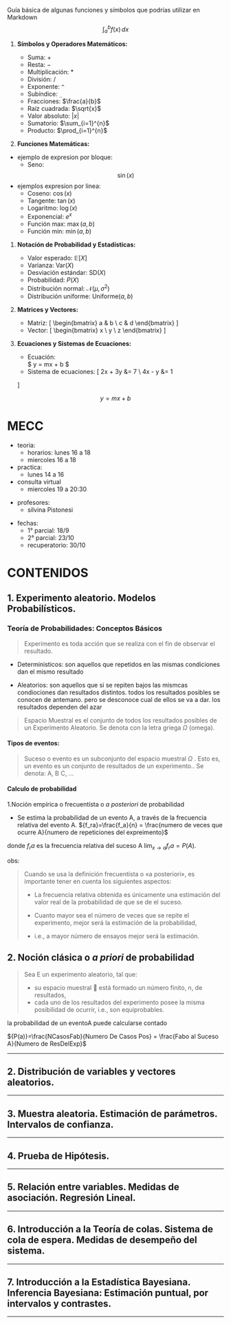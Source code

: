 
Guía básica de algunas funciones y símbolos que podrías utilizar en Markdown
$$
\int_{a}^{b} f(x) \, dx
$$

1. **Símbolos y Operadores Matemáticos:**

   - Suma: $+$
   - Resta: $-$
   - Multiplicación: $*$
   - División: $/$
   - Exponente: `^`
   - Subíndice: `_`
   - Fracciones: $\frac{a}{b}$
   - Raíz cuadrada: $\sqrt{x}$
   - Valor absoluto: $|x|$
   - Sumatorio: $\sum_{i=1}^{n}$
   - Producto: $\prod_{i=1}^{n}$

2. **Funciones Matemáticas:**
* ejemplo de expresion por bloque:
   - Seno:  $$
            \sin(x)
            $$
* ejemplos expresion por linea:
   - Coseno: $\cos(x)$
   - Tangente: $\tan(x)$
   - Logaritmo: $\log(x)$
   - Exponencial: $e^{x}$
   - Función max: $\max(a, b)$
   - Función min: $\min(a, b)$

1. **Notación de Probabilidad y Estadísticas:**

   - Valor esperado: $\mathbb{E}[X]$
   - Varianza: $\text{Var}(X)$
   - Desviación estándar: $\text{SD}(X)$
   - Probabilidad: $P(X)$
   - Distribución normal: $\mathcal{N}(\mu, \sigma^2)$
   - Distribución uniforme: $\text{Uniforme}(a, b)$

2. **Matrices y Vectores:**

   - Matriz: \[ \begin{bmatrix} a & b \\ c & d \end{bmatrix} \]
   - Vector: \[ \begin{bmatrix} x \\ y \\ z \end{bmatrix} \]

3. **Ecuaciones y Sistemas de Ecuaciones:**

   - Ecuación:  
    $
    y = mx + b 
    $
   - Sistema de ecuaciones: 
    \[
    2x + 3y &= 7 \\
    4x - y &= 1
    
    \]



 $$ y = mx + b $$


# MECC
- teoria: 
   * horarios: lunes 16 a 18
   * miercoles 16 a 18
- practica:
   * lunes 14 a 16
- consulta virtual 
   * miercoles 19 a 20:30

* profesores: 
   - silvina Pistonesi 
- fechas: 
  - 1° parcial: 18/9
  - 2° parcial: 23/10
  - recuperatorio: 30/10


# CONTENIDOS

## 1. Experimento aleatorio. Modelos Probabilísticos.

### Teoría de Probabilidades: Conceptos Básicos
> Experimento es toda acción que se realiza con el fin de observar el resultado.

* Deterministicos: 
   son aquellos que repetidos en las mismas condiciones dan el mismo resultado 

* Aleatorios: son aquellos que si se repiten bajos las mismcas condiociones dan resultados distintos. todos los resultados posibles se conocen de antemano. pero se desconoce cual de ellos se va a dar. los resultados dependen del azar
  
>Espacio Muestral es el conjunto de todos los resultados posibles de un Experimento Aleatorio. Se denota con la letra griega $\Omega$ (omega).
#### Tipos de eventos:
>Suceso o evento es un subconjunto del espacio muestral $\Omega$ . Esto es, un evento es un conjunto de resultados de un experimento.. Se denota: A, B C, ...

#### Calculo de probabilidad
1.Noción empírica o frecuentísta o *a posteriori* de probabilidad
- Se estima la probabilidad de un evento A, a través de la frecuencia relativa del evento A.
${f_ra}=\frac{f_a}{n} = \frac{numero de veces que ocurre A}{numero de repeticiones del expreimento}$

donde $f_ra$ es la frecuencia relativa del suceso A 
$\lim_{x \to a} f_ra = P(A)$.


obs:
>Cuando se usa la definición frecuentísta o «a posteriori», es importante tener en cuenta los siguientes aspectos:
>* La frecuencia relativa obtenida es únicamente una estimación del valor real de la probabilidad de que se de el suceso.
>
>* Cuanto mayor sea el número de veces que se repite el experimento, mejor será la estimación de la probabilidad,
>* i.e., a mayor número de ensayos mejor será la estimación.
## 2. Noción clásica o *a priori* de probabilidad
>Sea E un experimento aleatorio, tal que:
>* su espacio muestral  está formado un número finito, n, de resultados,
>* cada uno de los resultados del experimento posee la misma posibilidad de ocurrir, i.e., son equiprobables.

la probabilidad de un eventoA puede calcularse contado

${P(a)}=\frac{NCasosFab}{Numero De Casos Pos} = \frac{Fabo al Suceso A}{Numero de ResDelExp}$

- - -
## 2. Distribución de variables y vectores aleatorios.


- - -
## 3. Muestra aleatoria. Estimación de parámetros. Intervalos de confianza.


- - -
## 4. Prueba de Hipótesis.


- - -
## 5. Relación entre variables. Medidas de asociación. Regresión Lineal.


- - -
## 6. Introducción a la Teoría de colas. Sistema de cola de espera. Medidas de desempeño del sistema.



- - -
## 7. Introducción a la Estadística Bayesiana. Inferencia Bayesiana: Estimación puntual, por intervalos y contrastes.


- - -